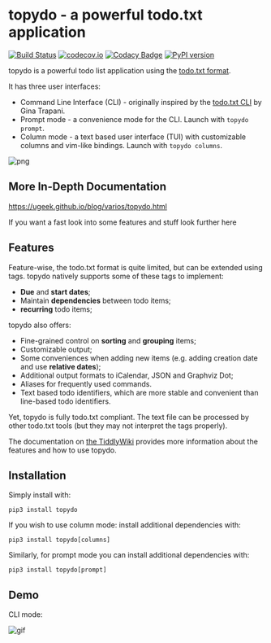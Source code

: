 topydo - a powerful todo.txt application
========================================

[![Build Status](https://travis-ci.org/topydo/topydo.svg?branch=master)](https://travis-ci.org/topydo/topydo) [![codecov.io](https://codecov.io/github/topydo/topydo/coverage.svg?branch=master)](https://codecov.io/github/topydo/topydo?branch=master) [![Codacy Badge](https://api.codacy.com/project/badge/Grade/2957b80fffa0460bbb0e1ff7948f0ee7)](https://www.codacy.com/app/bram85/topydo?utm_source=github.com&amp;utm_medium=referral&amp;utm_content=bram85/topydo&amp;utm_campaign=Badge_Grade) [![PyPI version](https://badge.fury.io/py/topydo.svg)](https://badge.fury.io/py/topydo)

topydo is a powerful todo list application using the [todo.txt format][1].

It has three user interfaces:

* Command Line Interface (CLI) - originally inspired by the [todo.txt CLI][2]
  by Gina Trapani.
* Prompt mode - a convenience mode for the CLI. Launch with `topydo prompt`.
* Column mode - a text based user interface (TUI) with customizable columns and
  vim-like bindings. Launch with `topydo columns`.

![png][6]

More In-Depth Documentation
---------------------------
https://ugeek.github.io/blog/varios/topydo.html

If you want a fast look into some features and stuff look further here

Features
--------

Feature-wise, the todo.txt format is quite limited, but can be extended using
tags. topydo natively supports some of these tags to implement:

* **Due** and **start dates**;
* Maintain **dependencies** between todo items;
* **recurring** todo items;

topydo also offers:

* Fine-grained control on **sorting** and **grouping** items;
* Customizable output;
* Some conveniences when adding new items (e.g. adding creation date and use
  **relative dates**);
* Additional output formats to iCalendar, JSON and Graphviz Dot;
* Aliases for frequently used commands.
* Text based todo identifiers, which are more stable and convenient than
  line-based todo identifiers.

Yet, topydo is fully todo.txt compliant. The text file can be processed by
other todo.txt tools (but they may not interpret the tags properly).

The documentation on [the TiddlyWiki][4] provides more information about the
features and how to use topydo.

Installation
------------

Simply install with:

    pip3 install topydo

If you wish to use column mode: install additional dependencies with:

    pip3 install topydo[columns]

Similarly, for prompt mode you can install additional dependencies with:

    pip3 install topydo[prompt]

Demo
----

CLI mode:

![gif][5]

[1]: https://github.com/ginatrapani/todo.txt-cli/wiki/The-Todo.txt-Format
[2]: https://github.com/ginatrapani/todo.txt-cli
[3]: https://github.com/bram85/todo.txt-tools
[4]: https://topydo.org/
[5]: https://raw.githubusercontent.com/topydo/topydo/master/docs/topydo.gif
[6]: https://raw.githubusercontent.com/topydo/topydo/master/docs/columns.png

